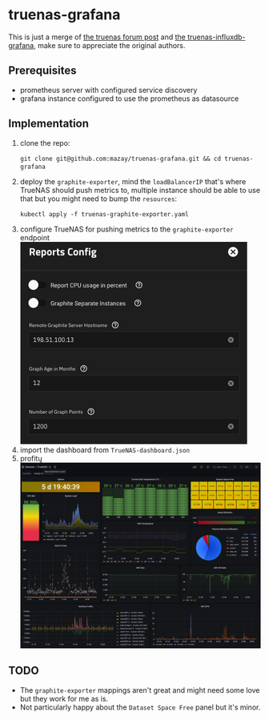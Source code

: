 # truenas-grafana

This is just a merge of [the truenas forum post](https://www.truenas.com/community/threads/how-to-expose-data-for-prometheus.98532/post-714809) and [the truenas-influxdb-grafana](https://github.com/cucac/truenas-influxdb-grafana), make sure to appreciate the original authors.

## Prerequisites

- prometheus server with configured service discovery
- grafana instance configured to use the prometheus as datasource

## Implementation

1. clone the repo:
    ```shell
    git clone git@github.com:mazay/truenas-grafana.git && cd truenas-grafana
    ```
1. deploy the `graphite-exporter`, mind the `loadBalancerIP` that's where TrueNAS should push metrics to, multiple instance should be able to use that but you might need to bump the `resources`:
    ```shell
    kubectl apply -f truenas-graphite-exporter.yaml
    ```
1. configure TrueNAS for pushing metrics to the `graphite-exporter` endpoint
![TrueNAS settings](truenas-settings.png)
1. import the dashboard from `TrueNAS-dashboard.json`
1. profitų
![TrueNAS dashoard](TrueNAS-dashboard.png)

## TODO

- The `graphite-exporter` mappings aren't great and might need some love but they work for me as is.
- Not particularly happy about the `Dataset Space Free` panel but it's minor.
